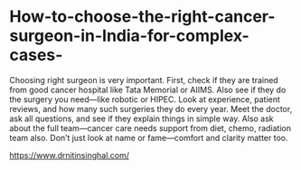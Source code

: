 # How-to-choose-the-right-cancer-surgeon-in-India-for-complex-cases-

Choosing right surgeon is very important. First, check if they are trained from good cancer hospital like Tata Memorial or AIIMS. Also see if they do the surgery you need—like robotic or HIPEC. Look at experience, patient reviews, and how many such surgeries they do every year. Meet the doctor, ask all questions, and see if they explain things in simple way. Also ask about the full team—cancer care needs support from diet, chemo, radiation team also. Don’t just look at name or fame—comfort and clarity matter too.

https://www.drnitinsinghal.com/
